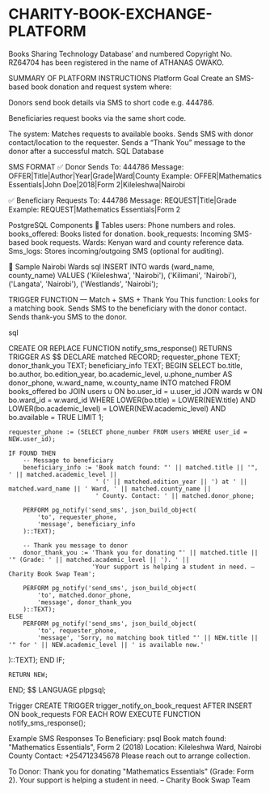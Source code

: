 # CHARITY-BOOK-EXCHANGE-PLATFORM
Books Sharing Technology Database’ and numbered Copyright No. RZ64704 has been registered in the name of ATHANAS OWAKO.

SUMMARY OF PLATFORM INSTRUCTIONS
Platform Goal
Create an SMS-based book donation and request system where:

Donors send book details via SMS to short code e.g. 444786.

Beneficiaries request books via the same short code.

The system:
Matches requests to available books.
Sends SMS with donor contact/location to the requester.
Sends a “Thank You” message to the donor after a successful match.
SQL Database

SMS FORMAT
✅ Donor Sends
To: 444786
Message:
OFFER|Title|Author|Year|Grade|Ward|County
Example:
OFFER|Mathematics Essentials|John Doe|2018|Form 2|Kileleshwa|Nairobi

✅ Beneficiary Requests
To: 444786
Message:
REQUEST|Title|Grade
Example:
REQUEST|Mathematics Essentials|Form 2


PostgreSQL Components
🔹 Tables
users: Phone numbers and roles.
books_offered: Books listed for donation.
book_requests: Incoming SMS-based book requests.
Wards: Kenyan ward and county reference data.
Sms_logs: Stores incoming/outgoing SMS (optional for auditing).

🔹 Sample Nairobi Wards
sql
INSERT INTO wards (ward_name, county_name) VALUES
('Kileleshwa', 'Nairobi'),
('Kilimani', 'Nairobi'),
('Langata', 'Nairobi'),
('Westlands', 'Nairobi');

TRIGGER FUNCTION — Match + SMS + Thank You
This function:
Looks for a matching book.
Sends SMS to the beneficiary with the donor contact.
Sends thank-you SMS to the donor.

sql

CREATE OR REPLACE FUNCTION notify_sms_response()
RETURNS TRIGGER AS $$
DECLARE
    matched RECORD;
    requester_phone TEXT;
    donor_thank_you TEXT;
    beneficiary_info TEXT;
BEGIN
    SELECT 
        bo.title, bo.author, bo.edition_year, bo.academic_level,
        u.phone_number AS donor_phone, 
        w.ward_name, w.county_name
    INTO matched
    FROM books_offered bo
    JOIN users u ON bo.user_id = u.user_id
    JOIN wards w ON bo.ward_id = w.ward_id
    WHERE LOWER(bo.title) = LOWER(NEW.title)
      AND LOWER(bo.academic_level) = LOWER(NEW.academic_level)
      AND bo.available = TRUE
    LIMIT 1;

    requester_phone := (SELECT phone_number FROM users WHERE user_id = NEW.user_id);

    IF FOUND THEN
        -- Message to beneficiary
        beneficiary_info := 'Book match found: "' || matched.title || '", ' || matched.academic_level || 
                            ' (' || matched.edition_year || ') at ' || matched.ward_name || ' Ward, ' || matched.county_name ||
                            ' County. Contact: ' || matched.donor_phone;

        PERFORM pg_notify('send_sms', json_build_object(
            'to', requester_phone,
            'message', beneficiary_info
        )::TEXT);

        -- Thank you message to donor
        donor_thank_you := 'Thank you for donating "' || matched.title || '" (Grade: ' || matched.academic_level || '). ' ||
                           'Your support is helping a student in need. – Charity Book Swap Team';

        PERFORM pg_notify('send_sms', json_build_object(
            'to', matched.donor_phone,
            'message', donor_thank_you
        )::TEXT);
    ELSE
        PERFORM pg_notify('send_sms', json_build_object(
            'to', requester_phone,
            'message', 'Sorry, no matching book titled "' || NEW.title || '" for ' || NEW.academic_level || ' is available now.'
)::TEXT);
    END IF;

    RETURN NEW;
END;
$$ LANGUAGE plpgsql;

Trigger
CREATE TRIGGER trigger_notify_on_book_request
AFTER INSERT ON book_requests
FOR EACH ROW
EXECUTE FUNCTION notify_sms_response();

Example SMS Responses
To Beneficiary:
psql
Book match found: "Mathematics Essentials", Form 2 (2018)
Location: Kileleshwa Ward, Nairobi County
Contact: +254712345678
Please reach out to arrange collection.

To Donor:
Thank you for donating "Mathematics Essentials" (Grade: Form 2).
Your support is helping a student in need.
– Charity Book Swap Team

